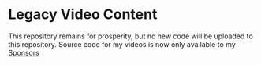 # Legacy Video Content

This repository remains for prosperity, but no new code will be uploaded to this repository. Source code for my videos is now only available to my [Sponsors](https://github.com/sponsors/CodeWithStu)
